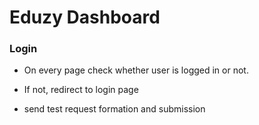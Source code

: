 # Eduzy Dashboard

### Login

- On every page check whether user is logged in or not.
- If not, redirect to login page

- send test request formation and submission
